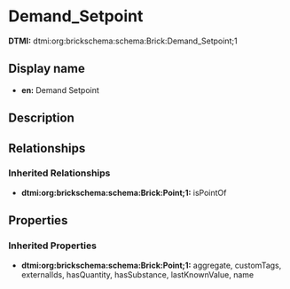 # Demand_Setpoint
**DTMI:** dtmi:org:brickschema:schema:Brick:Demand_Setpoint;1
## Display name
- **en:** Demand Setpoint
## Description
## Relationships
### Inherited Relationships
* **dtmi:org:brickschema:schema:Brick:Point;1:** isPointOf
## Properties
### Inherited Properties
* **dtmi:org:brickschema:schema:Brick:Point;1:** aggregate, customTags, externalIds, hasQuantity, hasSubstance, lastKnownValue, name
